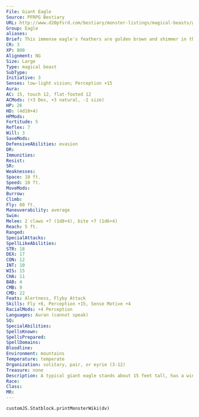 ```yaml
---
File: Giant Eagle
Source: PFRPG Bestiary
URL: http://www.d20pfsrd.com/bestiary/monster-listings/magical-beasts/giant-eagle
Group: Eagle
aliases: 
Brief: This immense eagle's feathers are golden brown and shimmer in the light. Its sharp beak and curved talons are dark yellow.
CR: 3
XP: 800
Alignment: NG
Size: Large
Type: magical beast
SubType: 
Initiative: 3
Senses: low-light vision; Perception +15
Aura: 
AC: 15, touch 12, flat-footed 12
ACMods: (+3 Dex, +3 natural, -1 size)
HP: 26
HD: (4d10+4)
HPMods: 
Fortitude: 5
Reflex: 7
Will: 3
SaveMods: 
DefensiveAbilities: evasion
DR: 
Immunities: 
Resist: 
SR: 
Weaknesses: 
Space: 10 ft.
Speed: 10 ft.
MoveMods: 
Burrow: 
Climb: 
Fly: 80 ft.
Maneuverability: average
Swim: 
Melee: 2 claws +7 (1d8+4), bite +7 (1d6+4)
Reach: 5 ft.
Ranged: 
SpecialAttacks: 
SpellLikeAbilities: 
STR: 18
DEX: 17
CON: 12
INT: 10
WIS: 15
CHA: 11
BAB: 4
CMB: 9
CMD: 22
Feats: Alertness, Flyby Attack
Skills: Fly +8, Perception +15, Sense Motive +4
RacialMods: +4 Perception
Languages: Auran (cannot speak)
SQ: 
SpecialAbilities: 
SpellsKnown: 
SpellsPrepared: 
SpellDomains: 
Bloodline: 
Environment: mountains
Temperature: temperate
Organization: solitary, pair, or eyrie (3-12)
Treasure: none
Description: A typical giant eagle stands about 15 feet tall, has a wingspan of up to 30 feet, and resembles its smaller cousins in nearly every way except size. It weighs 500 pounds.
Race: 
Class: 
MR: 
---
```

```dataviewjs
customJS.Statblock.printMonsterWiki(dv)
```
